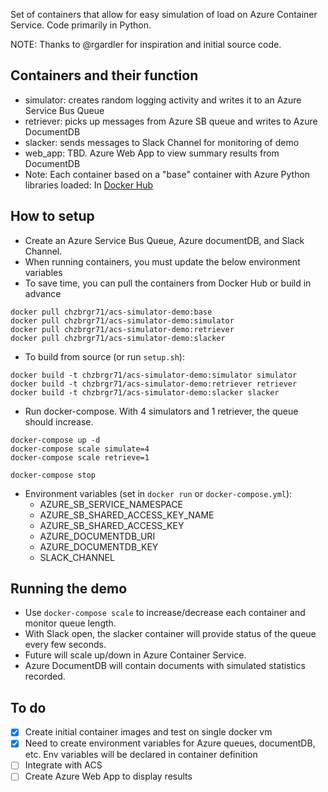 Set of containers that allow for easy simulation of load on Azure Container Service. Code primarily in Python. 

NOTE: Thanks to @rgardler for inspiration and initial source code. 

## Containers and their function

  * simulator: creates random logging activity and writes it to an Azure Service Bus Queue
  * retriever: picks up messages from Azure SB queue and writes to Azure DocumentDB
  * slacker: sends messages to Slack Channel for monitoring of demo
  * web_app: TBD. Azure Web App to view summary results from DocumentDB
  * Note: Each container based on a "base" container with Azure Python libraries loaded: In [Docker Hub](https://hub.docker.com/r/chzbrgr71/acs-simulator-demo) 

## How to setup
 
  * Create an Azure Service Bus Queue, Azure documentDB, and Slack Channel.
  * When running containers, you must update the below environment variables
  * To save time, you can pull the containers from Docker Hub or build in advance 

  ```
  docker pull chzbrgr71/acs-simulator-demo:base
  docker pull chzbrgr71/acs-simulator-demo:simulator
  docker pull chzbrgr71/acs-simulator-demo:retriever
  docker pull chzbrgr71/acs-simulator-demo:slacker
  ```
  
  * To build from source (or run `setup.sh`):
  
  ```
  docker build -t chzbrgr71/acs-simulator-demo:simulator simulator
  docker build -t chzbrgr71/acs-simulator-demo:retriever retriever
  docker build -t chzbrgr71/acs-simulator-demo:slacker slacker
  ```
  
  * Run docker-compose. With 4 simulators and 1 retriever, the queue should increase. 
  
  ```
  docker-compose up -d
  docker-compose scale simulate=4
  docker-compose scale retrieve=1
  
  docker-compose stop
  ```
  
  * Environment variables (set in `docker run` or `docker-compose.yml`):
    * AZURE_SB_SERVICE_NAMESPACE
    * AZURE_SB_SHARED_ACCESS_KEY_NAME
    * AZURE_SB_SHARED_ACCESS_KEY
    * AZURE_DOCUMENTDB_URI
    * AZURE_DOCUMENTDB_KEY
    * SLACK_CHANNEL
  
## Running the demo

  * Use `docker-compose scale` to increase/decrease each container and monitor queue length.
  * With Slack open, the slacker container will provide status of the queue every few seconds.
  * Future will scale up/down in Azure Container Service.
  * Azure DocumentDB will contain documents with simulated statistics recorded.
  
## To do

  - [x] Create initial container images and test on single docker vm
  - [x] Need to create environment variables for Azure queues, documentDB, etc. Env variables will be declared in container definition
  - [ ] Integrate with ACS
  - [ ] Create Azure Web App to display results
